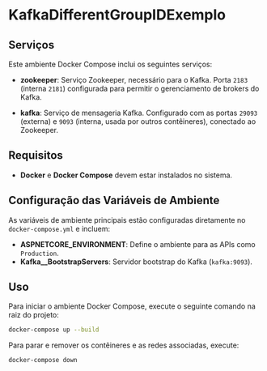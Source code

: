 # KafkaDifferentGroupIDExemplo


## Serviços

Este ambiente Docker Compose inclui os seguintes serviços:

- **zookeeper**: Serviço Zookeeper, necessário para o Kafka. Porta `2183` (interna `2181`) configurada para permitir o gerenciamento de brokers do Kafka.

- **kafka**: Serviço de mensageria Kafka. Configurado com as portas `29093` (externa) e `9093` (interna, usada por outros contêineres), conectado ao Zookeeper.

## Requisitos

- **Docker** e **Docker Compose** devem estar instalados no sistema.

## Configuração das Variáveis de Ambiente

As variáveis de ambiente principais estão configuradas diretamente no `docker-compose.yml` e incluem:

- **ASPNETCORE_ENVIRONMENT**: Define o ambiente para as APIs como `Production`.
- **Kafka__BootstrapServers**: Servidor bootstrap do Kafka (`kafka:9093`).

## Uso

Para iniciar o ambiente Docker Compose, execute o seguinte comando na raiz do projeto:

```bash
docker-compose up --build
```
Para parar e remover os contêineres e as redes associadas, execute:
```bash
docker-compose down
```
